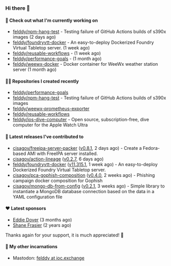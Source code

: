 ### Hi there 👋

#### 👷 Check out what I'm currently working on

- [felddy/npm-hang-test](https://github.com/felddy/npm-hang-test) - Testing failure of GitHub Actions builds of s390x images (2 days ago)
- [felddy/foundryvtt-docker](https://github.com/felddy/foundryvtt-docker) - An easy-to-deploy Dockerized Foundry Virtual Tabletop server. (1 week ago)
- [felddy/reusable-workflows](https://github.com/felddy/reusable-workflows) -  (1 week ago)
- [felddy/performance-goals](https://github.com/felddy/performance-goals) -  (1 month ago)
- [felddy/weewx-docker](https://github.com/felddy/weewx-docker) - Docker container for WeeWx weather station server (1 month ago)

#### 👨‍💻 Repositories I created recently

- [felddy/performance-goals](https://github.com/felddy/performance-goals)
- [felddy/npm-hang-test](https://github.com/felddy/npm-hang-test) - Testing failure of GitHub Actions builds of s390x images
- [felddy/weewx-prometheus-exporter](https://github.com/felddy/weewx-prometheus-exporter)
- [felddy/reusable-workflows](https://github.com/felddy/reusable-workflows)
- [felddy/ios-dive-computer](https://github.com/felddy/ios-dive-computer) - Open source, subscription-free, dive computer for the Apple Watch Ultra

#### 🚀 Latest releases I've contributed to

- [cisagov/freeipa-server-packer](https://github.com/cisagov/freeipa-server-packer) ([v0.8.1](https://github.com/cisagov/freeipa-server-packer/releases/tag/v0.8.1), 2 days ago) - Create a Fedora-based AMI with FreeIPA server installed.
- [cisagov/action-lineage](https://github.com/cisagov/action-lineage) ([v0.2.7](https://github.com/cisagov/action-lineage/releases/tag/v0.2.7), 6 days ago)
- [felddy/foundryvtt-docker](https://github.com/felddy/foundryvtt-docker) ([v11.315.1](https://github.com/felddy/foundryvtt-docker/releases/tag/v11.315.1), 1 week ago) - An easy-to-deploy Dockerized Foundry Virtual Tabletop server.
- [cisagov/pca-gophish-composition](https://github.com/cisagov/pca-gophish-composition) ([v0.4.0](https://github.com/cisagov/pca-gophish-composition/releases/tag/v0.4.0), 2 weeks ago) - Phishing campaign docker composition for Gophish
- [cisagov/mongo-db-from-config](https://github.com/cisagov/mongo-db-from-config) ([v0.2.1](https://github.com/cisagov/mongo-db-from-config/releases/tag/v0.2.1), 3 weeks ago) - Simple library to instantiate a MongoDB database connection based on the data in a YAML configuration file

#### ❤️ Latest sponsors
- [Eddie Dover](https://github.com/EddieDover) (3 months ago)
- [Shane Frasier](https://github.com/jsf9k) (2 years ago)

Thanks again for your support, it is much appreciated! 🙏

#### 🐋 My other incarnations
- Mastodon: <a rel="me" href="https://ioc.exchange/@felddy">felddy at ioc.exchange</a>
